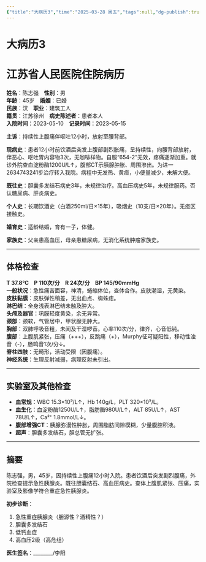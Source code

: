 ```yaml
---
{"title":"大病历3","time":"2025-03-28 周五","tags":null,"dg-publish":true,"permalink":"/200 学习/208 内科学/第04篇 消化系统/第00章 操作实践/大病历3/","dgPassFrontmatter":true,"created":"2025-03-28T18:29:15.682+08:00","updated":"2025-03-28T19:32:40.120+08:00"}
---
```


 # 大病历3
# 江苏省人民医院住院病历  

**姓名**：陈志强　**性别**：男  
**年龄**：45岁　**婚姻**：已婚  
**民族**：汉　**职业**：建筑工人  
**籍贯**：江苏徐州　**病史陈述者**：患者本人  
**入院时间**：2023-05-10　**记录时间**：2023-05-15  

**主诉**：持续性上腹痛伴呕吐12小时，放射至腰背部。  

**现病史**：患者12小时前饮酒后突发上腹部剧烈胀痛，呈持续性，向腰背部放射，伴恶心、呕吐胃内容物3次，无咖啡样物。自服“654-2”无效，疼痛逐渐加重。就诊外院查血淀粉酶1200U/L↑，腹部CT示胰腺肿胀、周围渗出。为进一2634743241步治疗转入我院。病程中无发热、黄疸，小便量减少，未解大便。  

**既往史**：胆囊多发结石病史3年，未规律治疗。高血压病史5年，未规律服药。否认糖尿病、肝炎病史。  

**个人史**：长期饮酒史（白酒250ml/日×15年），吸烟史（10支/日×20年）。无疫区接触史。  

**婚育史**：适龄结婚，育有一子，体健。  

**家族史**：父亲患高血压，母亲患糖尿病，无消化系统肿瘤家族史。  

----------------------------------------

## 体格检查  
**T 37.8℃　P 110次/分　R 24次/分　BP 145/90mmHg**  
**一般状况**：急性痛苦面容，神清，蜷缩体位，查体合作。皮肤潮湿，无黄染。  
**皮肤黏膜**：皮肤弹性稍差，无出血点、蜘蛛痣。  
**淋巴结**：全身浅表淋巴结未触及肿大。  
**头颅及器官**：巩膜轻度黄染，余无异常。  
**颈部**：颈软，气管居中，甲状腺无肿大。  
**胸部**：双肺呼吸音粗，未闻及干湿啰音。心率110次/分，律齐，心音低钝。  
**腹部**：上腹肌紧张，压痛（+++），反跳痛（+），Murphy征可疑阳性，移动性浊音（-），肠鸣音1次/分↓。  
**脊柱四肢**：无畸形，活动受限（因腹痛）。  
**神经系统**：生理反射减弱，病理反射未引出。  

----------------------------------------

## 实验室及其他检查  
- **血常规**：WBC 15.3×10⁹/L↑，Hb 140g/L，PLT 320×10⁹/L。  
- **血生化**：血淀粉酶1250U/L↑，脂肪酶980U/L↑，ALT 85U/L↑，AST 78U/L↑，Ca²⁺ 1.8mmol/L↓。  
- **腹部增强CT**：胰腺弥漫性肿胀，周围脂肪间隙模糊，少量腹腔积液。  
- **超声**：胆囊多发结石，胆总管无扩张。  

----------------------------------------

## 摘要  
陈志强，男，45岁，因持续性上腹痛12小时入院。患者饮酒后突发剧烈腹痛，外院检查提示急性胰腺炎。既往胆囊结石、高血压病史。查体上腹肌紧张、压痛，实验室及影像学符合重症急性胰腺炎。  

**初步诊断**：  
1. 急性重症胰腺炎（胆源性？酒精性？）  
2. 胆囊多发结石  
3. 低钙血症  
4. 高血压2级（高危组）  

**医生签名**：________/李阳  
















































































































































































































































































































































































































































